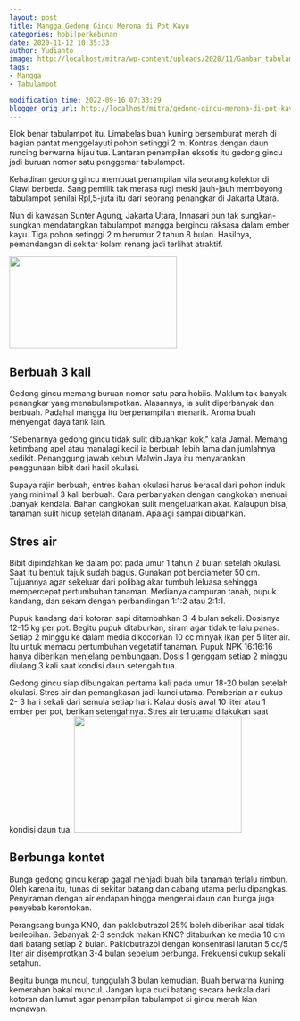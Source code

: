 ```yaml
---
layout: post
title: Mangga Gedong Gincu Merona di Pot Kayu
categories: hobi|perkebunan
date: 2020-11-12 10:35:33
author: Yudianto
image: http://localhost/mitra/wp-content/uploads/2020/11/Gambar_tabulampot_1280x720.jpg
tags:
- Mangga
- Tabulampot

modification_time: 2022-09-16 07:33:29
blogger_orig_url: http://localhost/mitra/gedong-gincu-merona-di-pot-kayu.html
---
```


Elok benar tabulampot itu. Limabelas buah kuning bersemburat merah di bagian pantat menggelayuti pohon setinggi 2 m. Kontras dengan daun runcing berwarna hijau tua. Lantaran penampilan eksotis itu gedong gincu jadi buruan nomor satu penggemar tabulampot.

Kehadiran gedong gincu membuat penampilan vila seorang kolektor di Ciawi berbeda. Sang pemilik tak merasa rugi meski jauh-jauh memboyong tabulampot senilai Rpl,5-juta itu dari seorang penangkar di Jakarta Utara.

Nun di kawasan Sunter Agung, Jakarta Utara, Innasari pun tak sungkan-sungkan mendatangkan tabulampot mangga bergincu raksasa dalam ember kayu. Tiga pohon setinggi 2 m berumur 2 tahun 8 bulan. Hasilnya, pemandangan di sekitar kolam renang jadi terlihat atraktif.

<a href="http://127.0.0.1/mitra/wp-content/uploads/2020/11/mangga-gedong-gincu.jpg"><img class="aligncenter wp-image-20642 size-medium" src="http://127.0.0.1/mitra/wp-content/uploads/2020/11/mangga-gedong-gincu-300x165.jpg" alt="" width="300" height="165" /></a>
<h2 id="Disikat">Berbuah 3 kali</h2>
Gedong gincu memang buruan nomor satu para hobiis. Maklum tak banyak penangkar yang menabulampotkan. Alasannya, ia sulit diperbanyak dan berbuah. Padahal mangga itu berpenampilan menarik. Aroma buah menyengat daya tarik lain.

“Sebenarnya gedong gincu tidak sulit dibuahkan kok," kata Jamal. Memang ketimbang apel atau manalagi kecil ia berbuah lebih lama dan jumlahnya sedikit. Penanggung jawab kebun Malwin Jaya itu menyarankan penggunaan bibit dari hasil okulasi.

Supaya rajin berbuah, entres bahan okulasi harus berasal dari pohon induk yang minimal 3 kali berbuah. Cara perbanyakan dengan cangkokan menuai .banyak kendala. Bahan cangkokan sulit mengeluarkan akar. Kalaupun bisa, tanaman sulit hidup setelah ditanam. Apalagi sampai dibuahkan.
<h2 id="Stres">Stres air</h2>
Bibit dipindahkan ke dalam pot pada umur 1 tahun 2 bulan setelah okulasi. Saat itu bentuk tajuk sudah bagus. Gunakan pot berdiameter 50 cm. Tujuannya agar sekeluar dari polibag akar tumbuh leluasa sehingga mempercepat pertumbuhan tanaman. Medianya campuran tanah, pupuk kandang, dan sekam dengan perbandingan 1:1:2 atau 2:1:1.

Pupuk kandang dari kotoran sapi ditambahkan 3-4 bulan sekali. Dosisnya 12-15 kg per pot. Begitu pupuk ditaburkan, siram agar tidak terlalu panas. Setiap 2 minggu ke dalam media dikocorkan 10 cc minyak ikan per 5 liter air. Itu untuk memacu pertumbuhan vegetatif tanaman. Pupuk NPK 16:16:16 hanya diberikan menjelang pembungaan. Dosis 1 genggam setiap 2 minggu diulang 3 kali saat kondisi daun setengah tua.

Gedong gincu siap dibungakan pertama kali pada umur 18-20 bulan setelah okulasi. Stres air dan pemangkasan jadi kunci utama. Pemberian air cukup 2- 3 hari sekali dari semula setiap hari. Kalau dosis awal 10 liter atau 1 ember per pot, berikan setengahnya. Stres air terutama dilakukan saat kondisi daun tua.
<a href="http://127.0.0.1/mitra/wp-content/uploads/2020/11/buah-gedong-gincu.jpg"><img class="aligncenter wp-image-20644 size-medium" src="http://127.0.0.1/mitra/wp-content/uploads/2020/11/buah-gedong-gincu-300x209.jpg" alt="" width="300" height="209" /></a>
<h2 id="Stres">Berbunga kontet</h2>
Bunga gedong gincu kerap gagal menjadi buah bila tanaman terlalu rimbun. Oleh karena itu, tunas di sekitar batang dan cabang utama perlu dipangkas. Penyiraman dengan air endapan hingga mengenai daun dan bunga juga penyebab kerontokan.

Perangsang bunga KNO, dan paklobutrazol 25% boleh diberikan asal tidak berlebihan. Sebanyak 2-3 sendok makan KNO? ditaburkan ke media 10 cm dari batang setiap 2 bulan. Paklobutrazol dengan konsentrasi larutan 5 cc/5 liter air disemprotkan 3-4 bulan sebelum berbunga. Frekuensi cukup sekali setahun.

Begitu bunga muncul, tunggulah 3 bulan kemudian. Buah berwarna kuning kemerahan bakal muncul. Jangan lupa cuci batang secara berkala dari kotoran dan lumut agar penampilan tabulampot si gincu merah kian menawan.
